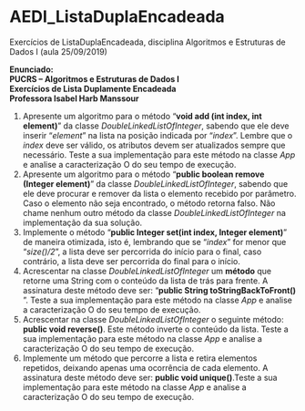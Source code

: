 # AEDI_ListaDuplaEncadeada
Exercícios de ListaDuplaEncadeada, disciplina Algoritmos e Estruturas de Dados I (aula 25/09/2019)

**Enunciado:**\
**PUCRS – Algoritmos e Estruturas de Dados I**\
**Exercícios de Lista Duplamente Encadeada**\
**Professora Isabel Harb Manssour**
1. Apresente um algoritmo para o método “**void add (int index, int element)**” da classe
_DoubleLinkedListOfInteger_, sabendo que ele deve inserir “*element*” na lista na posição indicada por
“*index*”. Lembre que o *index* deve ser válido, os atributos devem ser atualizados sempre que
necessário. Teste a sua implementação para este método na classe *App* e analise a
caracterização O do seu tempo de execução.
2. Apresente um algoritmo para o método “**public boolean remove (Integer element)**” da classe
*DoubleLinkedListOfInteger*, sabendo que ele deve procurar e remover da lista o elemento recebido
por parâmetro. Caso o elemento não seja encontrado, o método retorna falso. Não chame nenhum
outro método da classe *DoubleLinkedListOfInteger* na implementação da sua solução.
3. Implemente o método “**public Integer set(int index, Integer element)**” de maneira otimizada, isto
é, lembrando que se “*index*” for menor que “*size()/2*”, a lista deve ser percorrida do início para o
final, caso contrário, a lista deve ser percorrida do final para o início.
4. Acrescentar na classe *DoubleLinkedListOfInteger* um **método** que retorne uma String com o
conteúdo da lista de trás para frente. A assinatura deste método deve ser: “**public String
toStringBackToFront()** ”. Teste a sua implementação para este método na classe *App* e analise a
caracterização O do seu tempo de execução.
5. Acrescentar na classe *DoubleLinkedListOfInteger* o seguinte método: **public void reverse()**. Este
método inverte o conteúdo da lista. Teste a sua implementação para este método na classe *App* e
analise a caracterização O do seu tempo de execução.
6. Implemente um método que percorre a lista e retira elementos repetidos, deixando apenas uma
ocorrência de cada elemento. A assinatura deste método deve ser: **public void unique()**.Teste a
sua implementação para este método na classe *App* e analise a caracterização O do seu tempo de
execução.
